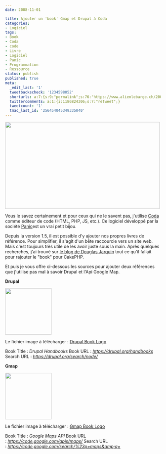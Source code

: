 ```yaml
---
date: 2008-11-01

title: Ajouter un 'book' Gmap et Drupal à Coda
categories:
- Logiciel
tags:
- Book
- Coda
- code
- Livre
- Logiciel
- Panic
- Programmation
- Ressource
status: publish
published: true
meta:
  _edit_last: '1'
  tweetbackscheck: '1234598052'
  shorturls: a:7:{s:9:"permalink";s:76:"https://www.alienlebarge.ch/2008/11/01/ajouter-un-book-gmap-et-drupal-a-coda/";s:7:"tinyurl";s:25:"https://tinyurl.com/dmlyud";s:4:"isgd";s:17:"https://is.gd/ikgC";s:5:"bitly";s:18:"https://bit.ly/tMAv";s:5:"snipr";s:22:"https://snipr.com/b9xpd";s:5:"snurl";s:22:"https://snurl.com/b9xpd";s:7:"snipurl";s:24:"https://snipurl.com/b9xpd";}
  twittercomments: a:1:{i:1186824306;s:7:"retweet";}
  tweetcount: '1'
  tmac_last_id: '256454045349335040'
---
```

<img class="alignnone size-medium wp-image-724" title="Coda Books" src="https://dlgjp9x71cipk.cloudfront.net/2008/11/codabooks.png" alt="" width="500" height="281" />

Vous le savez certainement et pour ceux qui ne le savent pas, j'utilise <a title="Coda" href="https://www.panic.com/coda">Coda</a> comme éditeur de code (HTML, PHP, JS, etc.). Ce logiciel développé par la société <a title="Le site de Panic" href="https://www.panic.com">Panic</a>est un vrai petit bijou.

Depuis la version 1.5, il est possible d'y ajouter nos propres livres de référence. Pour simplifier, il s'agit d'un bête raccourcie vers un site web. Mais c'est toujours très utile de les avoir juste sous la main. Après quelques recherches, j'ai trouvé sur <a title="How to add a CakePHP book to Coda" href="https://douglasjarquin.com/articles/how-to-add-a-cakephp-book-to-coda/">le blog de Douglas Jarquin</a> tout ce qu'il fallait pour rajouter le "book" pour CakePHP.

Et puis je vous offre ci-dessous les sources pour ajouter deux références que j'utilise pas mal à savoir Drupal et l'Api Google Map.

<!--more-->

<strong>Drupal</strong>

<a href="https://dlgjp9x71cipk.cloudfront.net/2008/11/drupal.png"><img class="size-thumbnail wp-image-727 alignnone" title="Configuration drupal" src="https://dlgjp9x71cipk.cloudfront.net/2008/11/drupal-150x150.png" alt="" width="150" height="150" /></a>

Le fichier image à télécharger : <a href="https://dlgjp9x71cipk.cloudfront.net/2008/11/drupal-book-logo.zip">Drupal Book Logo</a>

Book Title : <em>Drupal Handbooks</em>
Book URL : <em>https://drupal.org/handbooks</em>
Search URL : <em>https://drupal.org/search/node/</em>

<strong>Gmap</strong>

<a href="https://dlgjp9x71cipk.cloudfront.net/2008/11/gmap.png"><img class="size-thumbnail wp-image-728 alignnone" title="Configuration Gmap" src="https://dlgjp9x71cipk.cloudfront.net/2008/11/gmap-150x150.png" alt="" width="150" height="150" /></a>

Le fichier image à télécharger : <a href="https://dlgjp9x71cipk.cloudfront.net/2008/11/gmap-book-logo.zip">Gmap Book Logo</a>

Book Title : <em>Google Maps API</em>
Book URL : <em>https://code.google.com/apis/maps/</em>
Search URL : <em>https://code.google.com/search/%23p=maps&amp;q=</em>
